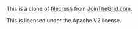 This is a clone of [filecrush](http://www.jointhegrid.com/svn/filecrush) from [JoinTheGrid.com](http://www.jointhegrid.com/hadoop_filecrush/).  

This is licensed under the Apache V2 license.  

